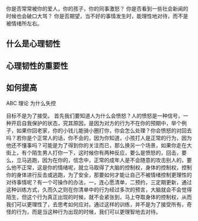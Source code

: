 你是否常常被你的爱人，你的孩子，你的同事激怒？
你是否看到一些社会新闻的时候也会破口大骂？
你是否期望，当不好的事情发生时，能理性地对待，而不是被情绪所左右。

## 什么是心理韧性


## 心理韧性的重要性
## 如何提高
ABC 理论
为什么失控

目标不是为了接受。
首先我们要知道人为什么会愤怒？人的愤怒是一种信号，一种开启自我保护的状态，究其原因，是因为对方的行为不在你的预期中，举个例子，如果你回老家，你的小钱儿能骑小圈打你，你会怎么处理？你会愤怒的对回去吗？若你是个正常人的话，你不会的，因为你知道，小孩打人是正常的行为，因为他还不懂事吗？可能是为了得到你的关注而已，那么换另一个场景，如果你走在大街上，有个陌生男人打你一下，这时候你有两种反应，要么是愤怒的，回击，要么，立马逃跑，因为在你的，信念中，正常的成年人是不会随意的攻击别人的，要么他不正常，这是你的情绪呢，就立马取得了大脑的控制权，身体的控制权，控制你的身体进行反击或逃跑，为了安全，那要如何才能让自己不被情绪控制更理性的对待事情呢？有一个可操作的办法，一，连心愿清单，二预约，三定期更新，通过这种训练方式，久而久之则在你清单中的行为经过多次的预言，大脑就会不会觉得陌生，但这个行为真正出现的时候，就不会紧张到，马上夺取身体的控制权，从而我们可以更理性了，去思考如何应对。通过这样的训练，并不是为了接受所有，奇怪的行为，而是当这种行为出现的时候，我们可以更理智地去对待。